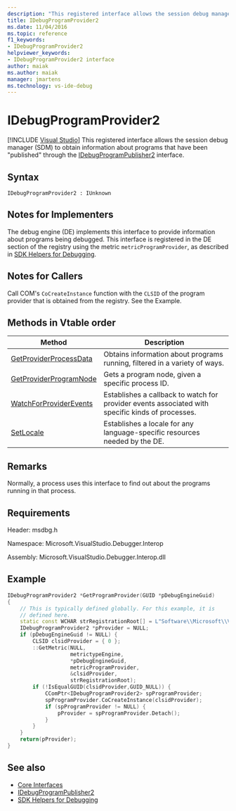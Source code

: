 ```yaml
---
description: "This registered interface allows the session debug manager (SDM) to obtain information about programs that have been published through the IDebugProgramPublisher2 interface."
title: IDebugProgramProvider2
ms.date: 11/04/2016
ms.topic: reference
f1_keywords:
- IDebugProgramProvider2
helpviewer_keywords:
- IDebugProgramProvider2 interface
author: maiak
ms.author: maiak
manager: jmartens
ms.technology: vs-ide-debug
---
```

# IDebugProgramProvider2

 [!INCLUDE [Visual Studio](~/includes/applies-to-version/vs-windows-only.md)]
This registered interface allows the session debug manager (SDM) to obtain information about programs that have been "published" through the [IDebugProgramPublisher2](../../../extensibility/debugger/reference/idebugprogrampublisher2.md) interface.

## Syntax

```
IDebugProgramProvider2 : IUnknown
```

## Notes for Implementers
The debug engine (DE) implements this interface to provide information about programs being debugged. This interface is registered in the DE section of the registry using the metric `metricProgramProvider`, as described in [SDK Helpers for Debugging](../../../extensibility/debugger/reference/sdk-helpers-for-debugging.md).

## Notes for Callers
Call COM's `CoCreateInstance` function with the `CLSID` of the program provider that is obtained from the registry. See the Example.

## Methods in Vtable order

|Method|Description|
|------------|-----------------|
|[GetProviderProcessData](../../../extensibility/debugger/reference/idebugprogramprovider2-getproviderprocessdata.md)|Obtains information about programs running, filtered in a variety of ways.|
|[GetProviderProgramNode](../../../extensibility/debugger/reference/idebugprogramprovider2-getproviderprogramnode.md)|Gets a program node, given a specific process ID.|
|[WatchForProviderEvents](../../../extensibility/debugger/reference/idebugprogramprovider2-watchforproviderevents.md)|Establishes a callback to watch for provider events associated with specific kinds of processes.|
|[SetLocale](../../../extensibility/debugger/reference/idebugprogramprovider2-setlocale.md)|Establishes a locale for any language-specific resources needed by the DE.|

## Remarks
Normally, a process uses this interface to find out about the programs running in that process.

## Requirements
Header: msdbg.h

Namespace: Microsoft.VisualStudio.Debugger.Interop

Assembly: Microsoft.VisualStudio.Debugger.Interop.dll

## Example

```cpp
IDebugProgramProvider2 *GetProgramProvider(GUID *pDebugEngineGuid)
{
    // This is typically defined globally. For this example, it is
    // defined here.
    static const WCHAR strRegistrationRoot[] = L"Software\\Microsoft\\VisualStudio\\8.0Exp";
    IDebugProgramProvider2 *pProvider = NULL;
    if (pDebugEngineGuid != NULL) {
        CLSID clsidProvider = { 0 };
        ::GetMetric(NULL,
                    metrictypeEngine,
                    *pDebugEngineGuid,
                    metricProgramProvider,
                    &clsidProvider,
                    strRegistrationRoot);
        if (!IsEqualGUID(clsidProvider,GUID_NULL)) {
            CComPtr<IDebugProgramProvider2> spProgramProvider;
            spProgramProvider.CoCreateInstance(clsidProvider);
            if (spProgramProvider != NULL) {
                pProvider = spProgramProvider.Detach();
            }
        }
    }
    return(pProvider);
}
```

## See also
- [Core Interfaces](../../../extensibility/debugger/reference/core-interfaces.md)
- [IDebugProgramPublisher2](../../../extensibility/debugger/reference/idebugprogrampublisher2.md)
- [SDK Helpers for Debugging](../../../extensibility/debugger/reference/sdk-helpers-for-debugging.md)
